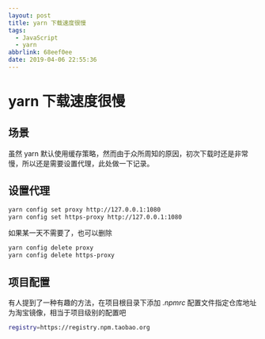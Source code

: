 ```yaml
---
layout: post
title: yarn 下载速度很慢
tags:
  - JavaScript
  - yarn
abbrlink: 68eef0ee
date: 2019-04-06 22:55:36
---
```


# yarn 下载速度很慢

## 场景

虽然 yarn 默认使用缓存策略，然而由于众所周知的原因，初次下载时还是非常慢，所以还是需要设置代理，此处做一下记录。

## 设置代理

```sh
yarn config set proxy http://127.0.0.1:1080
yarn config set https-proxy http://127.0.0.1:1080
```

如果某一天不需要了，也可以删除

```sh
yarn config delete proxy
yarn config delete https-proxy
```

## 项目配置

有人提到了一种有趣的方法，在项目根目录下添加 _.npmrc_ 配置文件指定仓库地址为淘宝镜像，相当于项目级别的配置吧

```sh
registry=https://registry.npm.taobao.org
```
